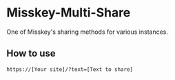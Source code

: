 # Misskey-Multi-Share
One of Misskey's sharing methods for various instances.

## How to use
```
https://[Your site]/?text=[Text to share]
```
